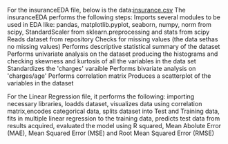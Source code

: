 For the insuranceEDA file, below is the data:[insurance.csv](https://github.com/Teddybrian/Machine-Learning/files/10611146/insurance.csv)
The insuranceEDA performs the following steps:
Imports several modules to be used in EDA like: pandas, matplotlib.pyplot, seaborn, numpy, norm from scipy, StandardScaler from sklearn.preprocessing and stats from scipy
Reads dataset from repository
Checks for missing values (the data sethas no missing values)
Performs descriptive statistical summary of the dataset
Performs univariate analysis on the dataset producing the histograms and checking skewness and kurtosis of all the variables in the data set
Standardizes the 'charges' varaible
Performs bivariate analysis on 'charges/age'
Performs correlation matrix
Produces a scatterplot of the variables in the dataset


For the Linear Regression file, it performs the following:
importing necessary libraries, loadds dataset, visualizes data using correlation matrix,encodes categorical data, splits dataset into Test and Training data, fits in multiple linear regression to the training data, predicts test data from results acquired, evaluated the model using R squared, Mean Abolute Error (MAE), Mean Squared Error (MSE) and Root Mean Squared Error (RMSE)
